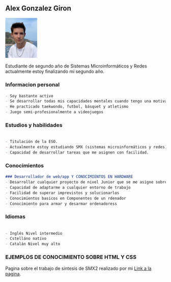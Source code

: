 ## Alex Gonzalez Giron  
<img src="efe.PNG" width= 100px> 

Estudiante de segundo año de Sistemas Microinformáticos y Redes actualmente estoy finalizando mi segundo año.

### Informacion personal
```markdown
- Soy bastante activo 
- Se desarrollar todas mis capacidades mentales cuando tengo una motivación adecuada
- He practicado taekwondo, futbol, básquet y atletismo
- Juego semi-profesionalmente a videojuegos
```
### Estudios y habilidades
```markdown

- Titulación de la ESO.
- Actualmente estoy estudiando SMX (sistemas microinformáticos y redes).
- Capacidad de desarrollar tareas que me asignen con facilidad.
```
### Conocimientos
```markdown
### Desarrollador de web/app Y CONOCIMIENTOS EN HARDWARE
- Desarrollar cualquier proyecto de nivel Junior que se me asigne sobre desarrollo de webs o aplicaciones
- Capacidad de adaptarme a cualquier entorno de trabajo
- Facilidad de superar imprevistos y solucionarlos
- Conocimientos basicos en Componentes de un rdenador
- Conocimiento para armar y desarmar ordenadoress
```

### Idiomas
```markdown

- Inglés Nivel intermedio
- Cstelláno nativo
- Catalán Nivel muy alto
```

### EJEMPLOS DE CONOCIMIENTO SOBRE HTML Y CSS
Pagina sobre el trabajo de sintesis de SMX2 realizado por mi  [Link a la pagina](Pagina_Sintesis).
